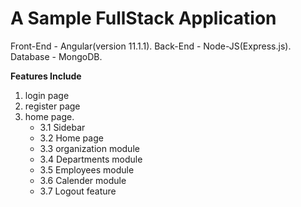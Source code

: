 # A Sample FullStack Application

Front-End - Angular(version 11.1.1).
Back-End - Node-JS(Express.js).
Database - MongoDB.

**Features Include**
1.  login page 
2.  register page 
3.  home page.
    *  3.1 Sidebar
    *  3.2 Home page
	*  3.3 organization module
	*  3.4 Departments module
	*  3.5 Employees module
	*  3.6 Calender module
	*  3.7 Logout feature












 




